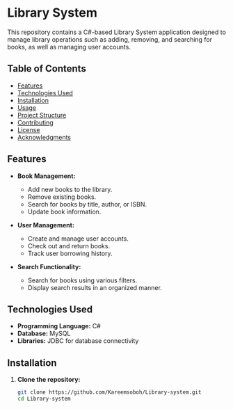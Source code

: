 # Library System

This repository contains a C#-based Library System application designed to manage library operations such as adding, removing, and searching for books, as well as managing user accounts.

## Table of Contents

- [Features](#features)
- [Technologies Used](#technologies-used)
- [Installation](#installation)
- [Usage](#usage)
- [Project Structure](#project-structure)
- [Contributing](#contributing)
- [License](#license)
- [Acknowledgments](#acknowledgments)

## Features

- **Book Management:**
  - Add new books to the library.
  - Remove existing books.
  - Search for books by title, author, or ISBN.
  - Update book information.

- **User Management:**
  - Create and manage user accounts.
  - Check out and return books.
  - Track user borrowing history.

- **Search Functionality:**
  - Search for books using various filters.
  - Display search results in an organized manner.

## Technologies Used

- **Programming Language:** C#
- **Database:** MySQL
- **Libraries:** JDBC for database connectivity

## Installation

1. **Clone the repository:**

   ```sh
   git clone https://github.com/Kareemsoboh/Library-system.git
   cd Library-system
